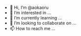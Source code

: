 - 👋 Hi, I’m @aokaoru
- 👀 I’m interested in ...
- 🌱 I’m currently learning ...
- 💞️ I’m looking to collaborate on ...
- 📫 How to reach me ...

<!---
aokaoru/aokaoru is a ✨ special ✨ repository because its `README.md` (this file) appears on your GitHub profile.
You can click the Preview link to take a look at your changes.
--->
